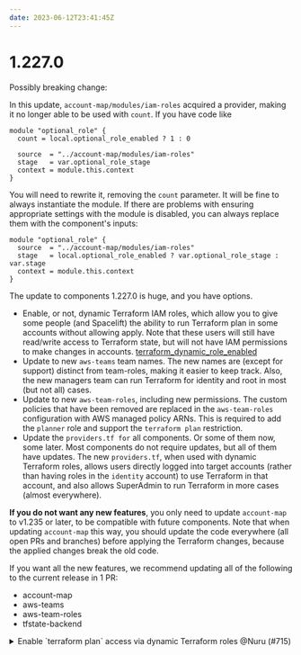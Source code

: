 ```yaml
---
date: 2023-06-12T23:41:45Z
---
```


# 1.227.0

Possibly breaking change:

In this update, `account-map/modules/iam-roles` acquired a provider, making it no longer able to be used with `count`.  If you have code like

```hcl
module "optional_role" {
  count = local.optional_role_enabled ? 1 : 0

  source  = "../account-map/modules/iam-roles"
  stage   = var.optional_role_stage
  context = module.this.context
}
```

You will need to rewrite it, removing the `count` parameter. It will be fine to always instantiate the module. If there are problems with ensuring appropriate settings with the module is disabled, you can always replace them with the component's inputs:

```hcl
module "optional_role" {
  source  = "../account-map/modules/iam-roles"
  stage   = local.optional_role_enabled ? var.optional_role_stage : var.stage
  context = module.this.context
}
```


The update to components 1.227.0 is huge, and you have options.

- Enable, or not, dynamic Terraform IAM roles, which allow you to give some people (and Spacelift) the ability to run Terraform plan in some accounts without allowing apply. Note that these users will still have read/write access to Terraform state, but will not have IAM permissions to make changes in accounts. [terraform_dynamic_role_enabled](https://github.com/cloudposse/terraform-aws-components/blob/1b338fe664e5debc5bbac30cfe42003f7458575a/modules/account-map/variables.tf#L96-L100)
- Update to new `aws-teams` team names. The new names are (except for support) distinct from team-roles, making it easier to keep track. Also, the new managers team can run Terraform for identity and root in most (but not all) cases.
- Update to new `aws-team-roles`, including new permissions. The custom policies that have been removed are replaced in the `aws-team-roles` configuration with AWS managed policy ARNs. This is required to add the `planner` role and support the `terraform plan` restriction.
- Update the `providers.tf for` all components. Or some of them now, some later. Most components do not require updates, but all of them have updates. The new `providers.tf`, when used with dynamic Terraform roles, allows users directly logged into target accounts (rather than having roles in the `identity` account) to use Terraform in that account, and also allows SuperAdmin to run Terraform in more cases (almost everywhere).

**If you do not want any new features**, you only need to update `account-map` to v1.235 or later, to be compatible with future components. Note that when updating `account-map` this way, you should update the code everywhere (all open PRs and branches) before applying the Terraform changes, because the applied changes break the old code.

If you want all the new features, we recommend  updating all of the following to the current release in 1 PR:

- account-map
- aws-teams
- aws-team-roles
- tfstate-backend

<details>
  <summary>Enable `terraform plan` access via dynamic Terraform roles @Nuru (#715)</summary>

### Reviewers, please note:

The PR changes a lot of files. In particular, the `providers.tf` and therefore the `README.md` for nearly every component. Therefore it will likely be easier to review this PR one commit at a time.

`import_role_arn` and `import_profile_name` have been removed as they are no longer needed. Current versions of Terraform (probably beginning with v1.1.0, but maybe as late as 1.3.0, I have not found authoritative information) can read data sources during plan and so no longer need a role to be explicitly specified while importing. Feel free to perform your own tests to make yourself more comfortable that this is correct.

### what

* Updates to allow Terraform to dynamically assume a role based on the user, to allow some users to run `terraform plan` but not `terraform apply`
   * Deploy standard `providers.tf` to all components that need an `aws` provider
   * Move extra provider configurations to separate file, so that `providers.tf` can
     remain consistent/identical among components and thus be easily updated
   * Create `provider-awsutils.mixin.tf` to provide consistent, maintainable implementation
* Make `aws-sso` vendor safe
* Deprecate `sso` module in favor of `aws-saml`


### why

- Allow users to try new code or updated configurations by running `terraform plan` without giving them permission to make changes with Terraform
- Make it easier for people directly logged into target accounts to still run Terraform
- Follow-up to #697, which updated `aws-teams` and `aws-team-roles`, to make `aws-sso` consistent
- Reduce confusion by moving deprecated code to `deprecated/`





</details>